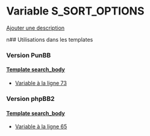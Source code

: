 # Variable S_SORT_OPTIONS
[Ajouter une description](https://fa-tvars.appspot.com/S_SORT_OPTIONS)

n## Utilisations dans les templates

### Version PunBB

#### [Template search_body](punbb/search_body.md)
* [Variable à la ligne 73](../punbb/search_body.tpl#L73)

### Version phpBB2

#### [Template search_body](subsilver/search_body.md)
* [Variable à la ligne 65](../subsilver/search_body.tpl#L65)